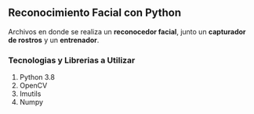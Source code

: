 ## Reconocimiento Facial con Python

Archivos en donde se realiza un **reconocedor facial**, 
junto un **capturador de rostros** y un **entrenador**.

### Tecnologias y Librerias a Utilizar

1. Python 3.8
2. OpenCV
3. Imutils
4. Numpy